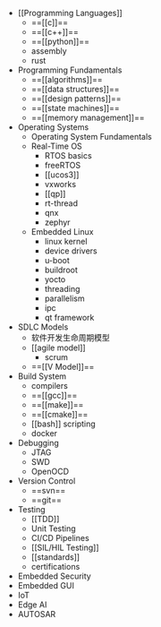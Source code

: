 - [[Programming Languages]]
	- ==[[c]]==
	- ==[[c++]]==
	- ==[[python]]==
	- assembly
	- rust
- Programming Fundamentals
	- ==[[algorithms]]==
	- ==[[data structures]]==
	- ==[[design patterns]]==
	- ==[[state machines]]==
	- ==[[memory management]]==
- Operating Systems
	- Operating System Fundamentals
	- Real-Time OS
		- RTOS basics
		- freeRTOS
		- [[ucos3]]
		- vxworks
		- [[qp]]
		- rt-thread
		- qnx
		- zephyr
	- Embedded Linux
		- linux kernel
		- device drivers
		- u-boot
		- buildroot
		- yocto
		- threading
		- parallelism
		- ipc
		- qt framework
- SDLC Models
	- 软件开发生命周期模型
	- [[agile model]]
		- scrum
	- ==[[V Model]]==
- Build System
	- compilers
	- ==[[gcc]]==
	- ==[[make]]==
	- ==[[cmake]]==
	- [[bash]] scripting
	- docker
- Debugging
	- JTAG
	- SWD
	- OpenOCD
- Version Control
	- ==svn==
	- ==git==
- Testing
	- [[TDD]]
	- Unit Testing
	- CI/CD Pipelines
	- [[SIL/HIL Testing]]
	- [[standards]]
	- certifications
- Embedded Security
- Embedded GUI
- IoT
- Edge AI
- AUTOSAR